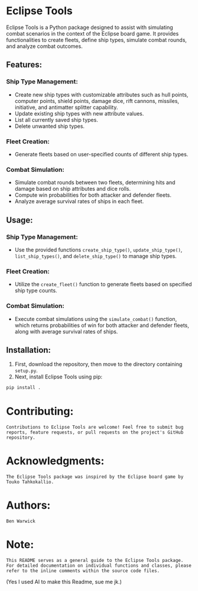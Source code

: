 # Eclipse Tools

Eclipse Tools is a Python package designed to assist with simulating combat scenarios in the context of the Eclipse board game. It provides functionalities to create fleets, define ship types, simulate combat rounds, and analyze combat outcomes.

## Features:

### Ship Type Management:
- Create new ship types with customizable attributes such as hull points, computer points, shield points, damage dice, rift cannons, missiles, initiative, and antimatter splitter capability.
- Update existing ship types with new attribute values.
- List all currently saved ship types.
- Delete unwanted ship types.

### Fleet Creation:
- Generate fleets based on user-specified counts of different ship types.

### Combat Simulation:
- Simulate combat rounds between two fleets, determining hits and damage based on ship attributes and dice rolls.
- Compute win probabilities for both attacker and defender fleets.
- Analyze average survival rates of ships in each fleet.

## Usage:

### Ship Type Management:
- Use the provided functions `create_ship_type()`, `update_ship_type()`, `list_ship_types()`, and `delete_ship_type()` to manage ship types.

### Fleet Creation:
- Utilize the `create_fleet()` function to generate fleets based on specified ship type counts.

### Combat Simulation:
- Execute combat simulations using the `simulate_combat()` function, which returns probabilities of win for both attacker and defender fleets, along with average survival rates of ships.

## Installation:

1. First, download the repository, then move to the directory containing `setup.py`.
2. Next, install Eclipse Tools using pip:

```bash
pip install .
```

# Contributing:

    Contributions to Eclipse Tools are welcome! Feel free to submit bug reports, feature requests, or pull requests on the project's GitHub repository.

# Acknowledgments:

    The Eclipse Tools package was inspired by the Eclipse board game by Touko Tahkokallio.

# Authors:

    Ben Warwick

# Note:

    This README serves as a general guide to the Eclipse Tools package. For detailed documentation on individual functions and classes, please refer to the inline comments within the source code files.

(Yes I used AI to make this Readme, sue me jk.)
